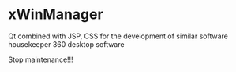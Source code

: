 # xWinManager
Qt combined with JSP, CSS for the development of similar software housekeeper 360 desktop software

Stop maintenance!!!
